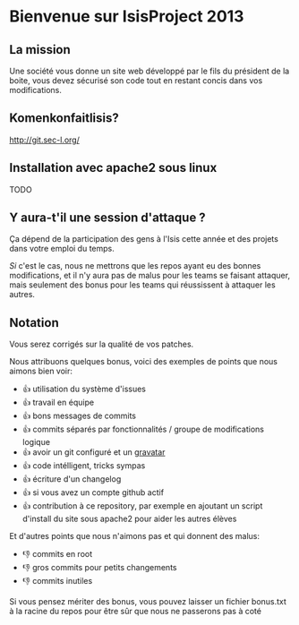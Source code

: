 Bienvenue sur IsisProject 2013
==============================

La mission
----------
Une société vous donne un site web développé par le fils du président de la boite, vous devez sécurisé son code tout en restant concis dans vos modifications.

Komenkonfaitlisis?
------------------
http://git.sec-l.org/

Installation avec apache2 sous linux
------------------------------------
TODO

Y aura-t'il une session d'attaque ?
-----------------------------------
Ça dépend de la participation des gens à l'Isis cette année et des projets dans votre emploi du temps.

*Si* c'est le cas, nous ne mettrons que les repos ayant eu des bonnes modifications, et il n'y aura pas de malus pour les teams se faisant attaquer, mais seulement des bonus pour les teams qui réussissent à attaquer les autres.

Notation
--------
Vous serez corrigés sur la qualité de vos patches.

Nous attribuons quelques bonus, voici des exemples de points que nous aimons bien voir:

+ :+1: utilisation du système d'issues
+ :+1: travail en équipe
+ :+1: bons messages de commits
+ :+1: commits séparés par fonctionnalités / groupe de modifications logique
+ :+1: avoir un git configuré et un [gravatar](http://gravatar.com/)
+ :+1: code intélligent, tricks sympas
+ :+1: écriture d'un changelog
+ :+1: si vous avez un compte github actif
+ :+1: contribution à ce repository, par exemple en ajoutant un script d'install du site sous apache2 pour aider les autres élèves

Et d'autres points que nous n'aimons pas et qui donnent des malus:

- :-1: commits en root
- :-1: gros commits pour petits changements
- :-1: commits inutiles 

Si vous pensez mériter des bonus, vous pouvez laisser un fichier bonus.txt à la racine du repos pour être sûr que nous ne passerons pas à coté

